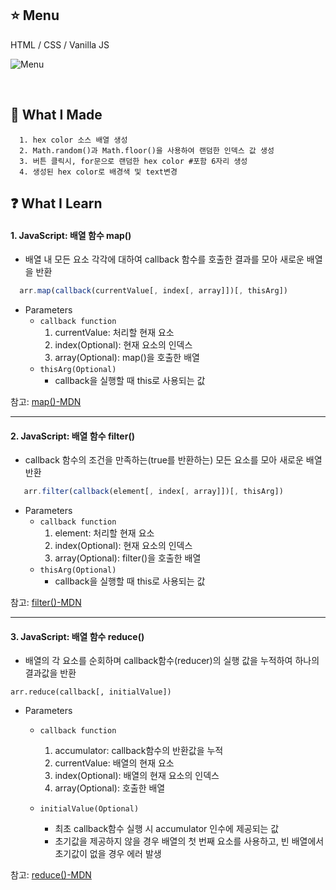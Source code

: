 ## :star: Menu

HTML / CSS / Vanilla JS
<br/>

![Menu](https://user-images.githubusercontent.com/76716519/197537546-c695e41c-8fe1-4e57-ad23-a78818d8834e.gif)

<br/>

## 🔨 What I Made

```
  1. hex color 소스 배열 생성
  2. Math.random()과 Math.floor()을 사용하여 랜덤한 인덱스 값 생성
  3. 버튼 클릭시, for문으로 랜덤한 hex color #포함 6자리 생성
  4. 생성된 hex color로 배경색 및 text변경
```

## :question: What I Learn

#### 1. JavaScript: 배열 함수 map()

- 배열 내 모든 요소 각각에 대하여 callback 함수를 호출한 결과를 모아 새로운 배열을 반환

```js
  arr.map(callback(currentValue[, index[, array]])[, thisArg])
```

- Parameters
  - `callback function`
    1. currentValue: 처리할 현재 요소
    2. index(Optional): 현재 요소의 인덱스
    3. array(Optional): map()을 호출한 배열
  - `thisArg(Optional)`
    - callback을 실행할 때 this로 사용되는 값

참고: [map()-MDN](https://developer.mozilla.org/ko/docs/Web/JavaScript/Reference/Global_Objects/Array/map)

---

#### 2. JavaScript: 배열 함수 filter()

- callback 함수의 조건을 만족하는(true를 반환하는) 모든 요소를 모아 새로운 배열 반환

```js
   arr.filter(callback(element[, index[, array]])[, thisArg])
```

- Parameters
  - `callback function`
    1. element: 처리할 현재 요소
    2. index(Optional): 현재 요소의 인덱스
    3. array(Optional): filter()을 호출한 배열
  - `thisArg(Optional)`
    - callback을 실행할 때 this로 사용되는 값

참고: [filter()-MDN](https://developer.mozilla.org/ko/docs/Web/JavaScript/Reference/Global_Objects/Array/filter)

---

#### 3. JavaScript: 배열 함수 reduce()

- 배열의 각 요소를 순회하며 callback함수(reducer)의 실행 값을 누적하여 하나의 결과값을 반환

```javaSceipt
arr.reduce(callback[, initialValue])
```

- Parameters

  - `callback function`

    1. accumulator: callback함수의 반환값을 누적
    2. currentValue: 배열의 현재 요소
    3. index(Optional): 배열의 현재 요소의 인덱스
    4. array(Optional): 호출한 배열

  - `initialValue(Optional)`
    - 최초 callback함수 실행 시 accumulator 인수에 제공되는 값
    - 초기값을 제공하지 않을 경우 배열의 첫 번째 요소를 사용하고, 빈 배열에서 초기값이 없을 경우 에러 발생

참고: [reduce()-MDN](https://developer.mozilla.org/ko/docs/Web/JavaScript/Reference/Global_Objects/Array/Reduce)
